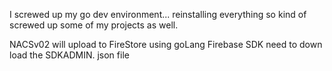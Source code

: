 I screwed up my go dev environment...  reinstalling everything
so kind of screwed up some of my projects as well.


NACSv02
will upload to FireStore using goLang Firebase SDK
need to down load the SDKADMIN. json file


